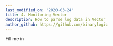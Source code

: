 ```yaml
---
last_modified_on: "2020-03-24"
title: 4. Monitoring Vector
description: How to parse log data in Vector
author_github: https://github.com/binarylogic
---
```


Fill me in



